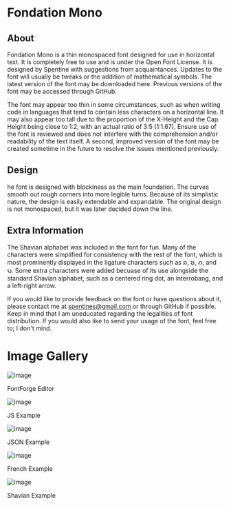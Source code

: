 # Fondation Mono
## About
Fondation Mono is a thin monospaced font designed for use in horizontal text. It is completely free to use and is under the Open Font License. It is designed by Spentine with suggestions from acquaintances. Updates to the font will usually be tweaks or the addition of mathematical symbols. The latest version of the font may be downloaded here. Previous versions of the font may be accessed through GitHub.

The font may appear too thin in some circumstances, such as when writing code in languages that tend to contain less characters on a horizontal line. It may also appear too tall due to the proportion of the X-Height and the Cap Height being close to 1:2, with an actual ratio of 3:5 (1:1.67). Ensure use of the font is reviewed and does not interfere with the comprehension and/or readability of the text itself. A second, improved version of the font may be created sometime in the future to resolve the issues mentioned previously.
## Design
he font is designed with blockiness as the main foundation. The curves smooth out rough corners into more legible turns. Because of its simplistic nature, the design is easily extendable and expandable. The original design is not monospaced, but it was later decided down the line.
## Extra Information
The Shavian alphabet was included in the font for fun. Many of the characters were simplified for consistency with the rest of the font, which is most prominently displayed in the ligature characters such as 𐑸, 𐑹, 𐑺, and 𐑻. Some extra characters were added becuase of its use alongside the standard Shavian alphabet, such as a centered ring dot, an interrobang, and a left-right arrow.

If you would like to provide feedback on the font or have questions about it, please contact me at spentines@gmail.com or through GitHub if possible. Keep in mind that I am uneducated regarding the legalities of font distribution. If you would also like to send your usage of the font, feel free to; I don't mind.
# Image Gallery
![image](https://github.com/user-attachments/assets/ba665487-a605-4fa5-9263-ac5d3ecadb8a)

FontForge Editor

![image](https://github.com/user-attachments/assets/a2d7639c-2f41-4a0a-be12-cf29ff6dae47)

JS Example

![image](https://github.com/user-attachments/assets/aed0da80-dd38-4cee-82a0-b7878cebb07c)

JSON Example

![image](https://github.com/user-attachments/assets/5bae3430-947e-469a-a730-da57b82ad634)

French Example

![image](https://github.com/user-attachments/assets/e439a7bd-c30e-41a1-9917-bee28d2c4f0f)

Shavian Example

